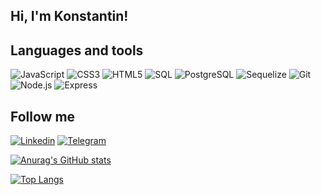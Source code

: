 ## Hi, I'm Konstantin!

## Languages and tools

![JavaScript](https://img.shields.io/badge/-JavaScript-informational?style=plastic&logo=javascript)
![CSS3](https://img.shields.io/badge/-CSS3-informational?style=plastic&logo=css3)
![HTML5](https://img.shields.io/badge/-HTML5-informational?style=plastic&logo=html5)
![SQL](https://img.shields.io/badge/-SQL-important?style=plastic&logo=mysql&logoColor=#000000)
![PostgreSQL](https://img.shields.io/badge/-PostgreSQL-grey?style=plastic&logo=PostgreSQL)
![Sequelize](https://img.shields.io/badge/-Sequelize-informational?style=plastic&logo=Sequelize)
![Git](https://img.shields.io/badge/-Git-informational?style=plastic&logo=git)
![Node.js](https://img.shields.io/badge/-Node.js-informational?style=plastic&logo=node.js)
![Express](https://img.shields.io/badge/-Express-informational?style=plastic&logo=express)

## Follow me

[![Linkedin](https://img.shields.io/badge/-Linkedin-informational?style=social&logo=linkedin)](https://www.linkedin.com/in/konst-shevchenko/)
[![Telegram](https://img.shields.io/badge/-Telegram-informational?style=social&logo=Telegram)](https://t.me/Shevchenkostya)

[![Anurag's GitHub stats](https://github-readme-stats.vercel.app/api?username=shevchenkostya&hide=stars&show_icons=true)](https://github.com/anuraghazra/github-readme-stats)

[![Top Langs](https://github-readme-stats.vercel.app/api/top-langs/?username=shevchenkostya&layout=compact)](https://github.com/anuraghazra/github-readme-stats)